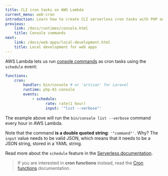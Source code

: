 ```yaml
---
title: CLI cron tasks on AWS Lambda
current_menu: web-cron
introduction: Learn how to create CLI serverless cron tasks with PHP on AWS Lambda.
previous:
    link: /docs/runtimes/console.html
    title: Console commands
next:
    link: /docs/web-apps/local-development.html
    title: Local development for web apps
---
```


AWS Lambda lets us run [console commands](/docs/runtimes/console.md) as cron tasks using the `schedule` event:

```yaml
functions:
    cron:
        handler: bin/console # or 'artisan' for Laravel
        runtime: php-81-console
        events:
            - schedule:
                  rate: rate(1 hour)
                  input: '"list --verbose"'
```

The example above will run the `bin/console list --verbose` command every hour in AWS Lambda.

Note that the command **is a double quoted string**: `'"command"'`.
Why? The `input` value needs to be valid JSON, which means that it needs to be a JSON string, stored in a YAML string.

Read more about the `schedule` feature in the [Serverless documentation](https://www.serverless.com/framework/docs/providers/aws/events/schedule/).

> If you are interested in **cron functions** instead, read the [Cron functions](/docs/function/cron.html) documentation.
